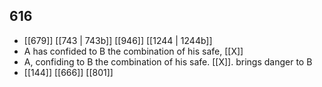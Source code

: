 ## 616
- [[679]] [[743 | 743b]] [[946]] [[1244 | 1244b]] 
- A has confided to B the combination of his safe, [[X]]
- A, confiding to B the combination of his safe. [[X]]. brings danger to B
- [[144]] [[666]] [[801]] 

